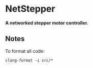 # NetStepper

**A networked stepper motor controller.**

## Notes

To format all code:

```
clang-format -i src/*
```
